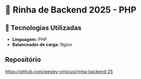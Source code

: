 # 🐔 Rinha de Backend 2025 - PHP

## 🚀 Tecnologias Utilizadas

- **Linguagem:** PHP 
- **Balanceador de carga:** Nginx

## Repositório

https://github.com/wesley-vinicius/rinha-backend-25